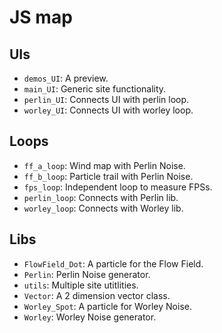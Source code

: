# JS map

## UIs

- `demos_UI`: A preview.
- `main_UI`: Generic site functionality.
- `perlin_UI`: Connects UI with perlin loop.
- `worley_UI`: Connects UI with worley loop.

## Loops

- `ff_a_loop`: Wind map with Perlin Noise.
- `ff_b_loop`: Particle trail with Perlin Noise.
- `fps_loop`: Independent loop to measure FPSs.
- `perlin_loop`: Connects with Perlin lib.
- `worley_loop`: Connects with Worley lib.

## Libs

- `FlowField_Dot`: A particle for the Flow Field.
- `Perlin`: Perlin Noise generator.
- `utils`: Multiple site utitlities.
- `Vector`: A 2 dimension vector class.
- `Worley_Spot`: A particle for Worley Noise.
- `Worley`: Worley Noise generator.